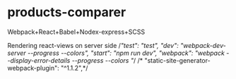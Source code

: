 # products-comparer

Webpack+React+Babel+Nodex-express+SCSS

Rendering react-views on server side
   /*"test": "test",
    "dev": "webpack-dev-server --progress --colors",
    "start": "npm run dev",
    "webpack": "webpack --display-error-details --progress --colors "*/
    /*    "static-site-generator-webpack-plugin": "^1.1.2",*/